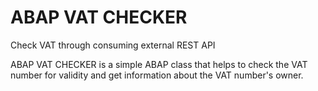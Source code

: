 # ABAP VAT CHECKER
Check VAT through consuming external REST API

ABAP VAT CHECKER is a simple ABAP class that helps to check the VAT number for validity and get information about the VAT number's owner.

